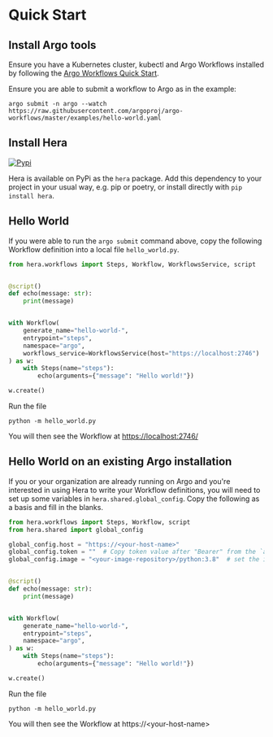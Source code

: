 # Quick Start

## Install Argo tools

Ensure you have a Kubernetes cluster, kubectl and Argo Workflows installed by following the
[Argo Workflows Quick Start](https://argoproj.github.io/argo-workflows/quick-start/).

Ensure you are able to submit a workflow to Argo as in the example:

```console
argo submit -n argo --watch https://raw.githubusercontent.com/argoproj/argo-workflows/master/examples/hello-world.yaml
```

## Install Hera

[![Pypi](https://img.shields.io/pypi/v/hera.svg)](https://pypi.python.org/pypi/hera)

Hera is available on PyPi as the `hera` package. Add this dependency to your project in your usual way, e.g. pip or
poetry, or install directly with `pip install hera`.

## Hello World

If you were able to run the `argo submit` command above, copy the following Workflow definition into a local file
`hello_world.py`.

```py
from hera.workflows import Steps, Workflow, WorkflowsService, script


@script()
def echo(message: str):
    print(message)


with Workflow(
    generate_name="hello-world-",
    entrypoint="steps",
    namespace="argo",
    workflows_service=WorkflowsService(host="https://localhost:2746")
) as w:
    with Steps(name="steps"):
        echo(arguments={"message": "Hello world!"})

w.create()
```

Run the file

```console
python -m hello_world.py
```

You will then see the Workflow at <https://localhost:2746/>

## Hello World on an existing Argo installation

If you or your organization are already running on Argo and you're interested in using Hera to write your Workflow
definitions, you will need to set up some variables in `hera.shared.global_config`. Copy the following as a basis and
fill in the blanks.

```py
from hera.workflows import Steps, Workflow, script
from hera.shared import global_config

global_config.host = "https://<your-host-name>"
global_config.token = ""  # Copy token value after "Bearer" from the `argo auth token` command
global_config.image = "<your-image-repository>/python:3.8"  # set the image if you cannot access "python:3.8" via Docker Hub


@script()
def echo(message: str):
    print(message)


with Workflow(
    generate_name="hello-world-",
    entrypoint="steps",
    namespace="argo",
) as w:
    with Steps(name="steps"):
        echo(arguments={"message": "Hello world!"})

w.create()
```

Run the file

```console
python -m hello_world.py
```

You will then see the Workflow at https://\<your-host-name>
